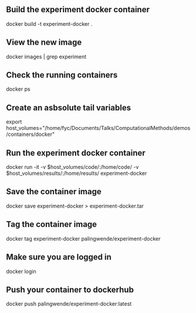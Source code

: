## Build the experiment docker container

docker build -t experiment-docker .

## View the new image

docker images | grep experiment

## Check the running containers

docker ps

## Create an asbsolute tail variables

export host_volumes="/home/fyc/Documents/Talks/ComputationalMethods/demos/containers/docker"


## Run the experiment docker container

docker run -it -v $host_volumes/code/:/home/code/ -v $host_volumes/results/:/home/results/ experiment-docker

## Save the container image

docker save experiment-docker > experiment-docker.tar 

## Tag the container image

docker tag experiment-docker palingwende/experiment-docker

## Make sure you are logged in

docker login

## Push your container to dockerhub

docker push palingwende/experiment-docker:latest
